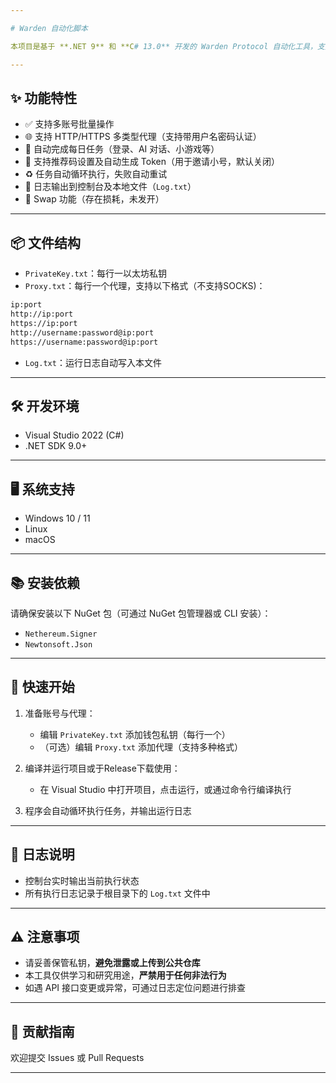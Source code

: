 ```yaml
---

# Warden 自动化脚本

本项目是基于 **.NET 9** 和 **C# 13.0** 开发的 Warden Protocol 自动化工具，支持多账号、多代理、每日任务自动执行等功能，旨在提升交互效率并实现自动化操作。

---
```


## ✨ 功能特性

* ✅ 支持多账号批量操作
* 🌐 支持 HTTP/HTTPS 多类型代理（支持带用户名密码认证）
* 🔁 自动完成每日任务（登录、AI 对话、小游戏等）
* 🧩 支持推荐码设置及自动生成 Token（用于邀请小号，默认关闭）
* ♻️ 任务自动循环执行，失败自动重试
* 📄 日志输出到控制台及本地文件（`Log.txt`）
* 🔄 Swap 功能（存在损耗，未发开）

---

## 📦 文件结构

* `PrivateKey.txt`：每行一以太坊私钥
* `Proxy.txt`：每行一个代理，支持以下格式（不支持SOCKS)：

```txt
ip:port
http://ip:port
https://ip:port
http://username:password@ip:port
https://username:password@ip:port
```

* `Log.txt`：运行日志自动写入本文件

---

## 🛠️ 开发环境

* Visual Studio 2022 (C#)
* .NET SDK 9.0+

---

## 🖥️ 系统支持

* Windows 10 / 11
* Linux
* macOS

---

## 📚 安装依赖

请确保安装以下 NuGet 包（可通过 NuGet 包管理器或 CLI 安装）：

* `Nethereum.Signer`
* `Newtonsoft.Json`

---

## 🚀 快速开始

1. 准备账号与代理：

   * 编辑 `PrivateKey.txt` 添加钱包私钥（每行一个）
   * （可选）编辑 `Proxy.txt` 添加代理（支持多种格式）

2. 编译并运行项目或于Release下载使用：

   * 在 Visual Studio 中打开项目，点击运行，或通过命令行编译执行

3. 程序会自动循环执行任务，并输出运行日志

---

## 📝 日志说明

* 控制台实时输出当前执行状态
* 所有执行日志记录于根目录下的 `Log.txt` 文件中

---

## ⚠️ 注意事项

* 请妥善保管私钥，**避免泄露或上传到公共仓库**
* 本工具仅供学习和研究用途，**严禁用于任何非法行为**
* 如遇 API 接口变更或异常，可通过日志定位问题进行排查

---

## 🤝 贡献指南

欢迎提交 Issues 或 Pull Requests

---